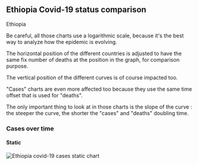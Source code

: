 ## Ethiopia Covid-19 status comparison 

Ethiopia



Be careful, all those charts use a logarithmic scale, because it's the best way to analyze how the epidemic is evolving.
 
The horizontal position of the different countries is adjusted to have the same fix number of deaths at the position in the graph, for comparison purpose.

The vertical position of the different curves is of course impacted too.

"Cases" charts are even more affected too because they use the same time offset that is used for "deaths".

The only important thing to look at in those charts is the slope of the curve : the steeper the curve, the shorter the "cases" and "deaths" doubling time.



 
### Cases over time
 
#### Static
![Ethiopia covid-19 cases static chart](https://raw.githubusercontent.com/madlag/coronavirus_study/master/notebooks/graphs/2020-03-20/countries/Ethiopia/2020-03-20_Ethiopia_deaths.png "Ethiopia covid-19 cases static chart")   

